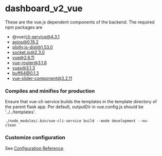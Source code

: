 # dashboard_v2_vue
These are the vue.js dependent components of the backend. The required npm packages are
* @vue/cli-service@4.3.1
* axios@0.19.2
* plotly.js-dist@1.53.0
* socket.io@2.3.0
* vue@2.6.11
* vue-router@3.1.6
* vuex@3.1.3
* buff64@0.1.3
* vue-slider-component@3.2.11


### Compiles and minifies for production
Ensure that vue-cli-service builds the templates in the template directory
of the parent flask app. Per default, outputDir in vue.config.js should be '../../templates'.
```
./node_modules/.bin/vue-cli-service build --mode development --no-clean
```

### Customize configuration
See [Configuration Reference](https://cli.vuejs.org/config/).
